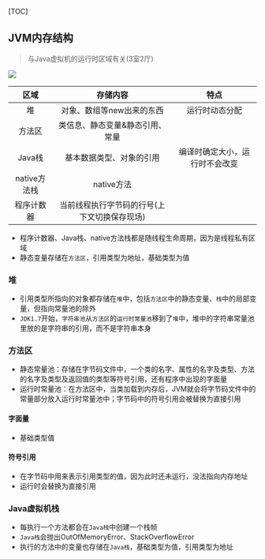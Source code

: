 [TOC]

## JVM内存结构
> 与Java虚拟机的运行时区域有关(3室2厅)

![](https://gitee.com/hysbtr/pic/raw/master/JMS.png)

区域 | 存储内容 | 特点
:---: | :---: | :---:
堆 | 对象、数组等new出来的东西 | 运行时动态分配
方法区 | 类信息、静态变量&静态引用、常量 | 
Java栈 |  基本数据类型、对象的引用 | 编译时确定大小，运行时不会改变
native方法栈 | native方法| 
程序计数器 | 当前线程执行字节码的行号(上下文切换保存现场)| 

* 程序计数器、Java栈、native方法栈都是随线程生命周期，因为是线程私有区域
* 静态变量存储在`方法区`，引用类型为地址，基础类型为值


### 堆
* 引用类型所指向的对象都存储在`堆`中，包括`方法区`中的静态变量、`栈`中的局部变量，但指向常量池的除外
* `JDK1.7`开始，`字符串池`从`方法区`的`运行时常量池`移到了`堆`中，堆中的字符串常量池里放的是字符串的引用，而不是字符串本身

### 方法区

* 静态常量池：存储在字节码文件中，一个类的名字、属性的名字及类型、方法的名字及类型及返回值的类型等符号引用，还有程序中出现的字面量
* 运行时常量池：在方法区中，当类加载到内存后，JVM就会将字节码文件中的常量部分放入运行时常量池中；字节码中的符号引用会被替换为直接引用

#### 字面量
* 基础类型值

#### 符号引用
* 在字节码中用来表示引用类型的值，因为此时还未运行，没法指向内存地址
* 运行时会替换为直接引用

### Java虚拟机栈
* 每执行一个方法都会在`Java栈`中创建一个栈帧
* `Java栈`会抛出OutOfMemoryError、StackOverflowError
* 执行的方法中的变量也存储在`Java栈`，基础类型为值，引用类型为地址